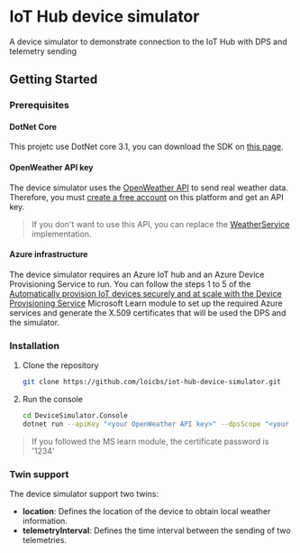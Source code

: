# IoT Hub device simulator
A device simulator to demonstrate connection to the IoT Hub with DPS and telemetry sending

## Getting Started

### Prerequisites

#### DotNet Core
This projetc use DotNet core 3.1, you can download the SDK on [this page](https://dotnet.microsoft.com/download).

#### OpenWeather API key
The device simulator uses the [OpenWeather API](https://openweathermap.org/api) to send real weather data. Therefore, you must [create a free account](https://home.openweathermap.org/users/sign_up) on this platform and get an API key.

> If you don't want to use this API, you can replace the [WeatherService](../main/DeviceSimulator.Console/Services/WeatherService.cs) implementation.

#### Azure infrastructure
The device simulator requires an Azure IoT hub and an Azure Device Provisioning Service to run.
You can follow the steps 1 to 5 of the [Automatically provision IoT devices securely and at scale with the Device Provisioning Service](https://docs.microsoft.com/en-us/learn/modules/securely-provision-iot-devices-at-scale-with-device-provisioning-service/) Microsoft Learn module to set up the required Azure services and generate the X.509 certificates that will be used the DPS and the simulator.

### Installation
1. Clone the repository
   ```sh
   git clone https://github.com/loicbs/iot-hub-device-simulator.git
   ```
2. Run the console
   ```sh
   cd DeviceSimulator.Console
   dotnet run --apiKey "<your OpenWeather API key>" --dpsScope "<your DPS scope>" --certificatePath "<path to the device certificate>" --certificatePassword "<device certificate password>"
   ```

> If you followed the MS learn module, the certificate password is '1234'


### Twin support
The device simulator support two twins:
* **location**: Defines the location of the device to obtain local weather information.
* **telemetryInterval**: Defines the time interval between the sending of two telemetries.
